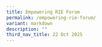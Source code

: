 ```yaml
---
title: Empowering RIE Forum
permalink: /empowering-rie-forum/
variant: markdown
description: ""
third_nav_title: 22 Oct 2025
---
```

